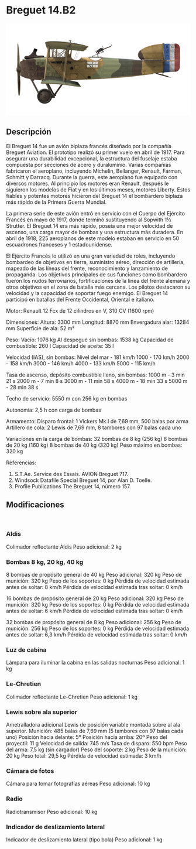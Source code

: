 ﻿# Breguet 14.B2

![breguet14](../images/breguet14.png)

## Descripción

El Breguet 14 fue un avión biplaza francés diseñado por la compañía Breguet Aviation. El prototipo realizó su primer vuelo en abril de 1917. Para asegurar una durabilidad excepcional, la estructura del fuselaje estaba compuesta por secciones de acero y duraluminio. Varias compañías fabricaron el aeroplano, incluyendo Michelin, Bellanger, Renault, Farman, Schmitt y Darracq. Durante la guerra, este aeroplano fue equipado con diversos motores. Al principio los motores eran Renault, después le siguieron los modelos de Fiat y en los últimos meses, motores Liberty. Estos fiables y potentes motores hicieron del Breguet 14 el bombardero biplaza más rápido de la Primera Guerra Mundial.

La primera serie de este avión entró en servicio con el Cuerpo del Ejército Francés en mayo de 1917, donde terminó sustituyendo al Sopwith 1½ Strutter. El Breguet 14 era más rápido, poseía una mejor velocidad de ascenso, una carga mayor de bombas y una estructura más duradera. En abril de 1918, 225 aeroplanos de este modelo estaban en servicio en 50 escuadrones franceses y 1 estadounidense.

El Ejército Francés lo utilizó en una gran variedad de roles, incluyendo bombardeo de objetivos en tierra, suministro aéreo, dirección de artillería, mapeado de las líneas del frente, reconocimiento y lanzamiento de propaganda. Los objetivos principales de sus funciones como bombardero fueron los nudos ferroviarios, fortificaciones de la línea del frente alemana y otros objetivos en el zona de batalla más cercana. Los pilotos destacaron su velocidad y la capacidad de soportar fuego enemigo. El Breguet 14 participó en batallas del Frente Occidental, Oriental e italiano.


Motor:
Renault 12 Fcx de 12 cilindros en V, 310 CV (1600 rpm)

Dimensiones:
Altura: 3300 mm
Longitud: 8870 mm
Envergadura alar: 13284 mm
Superficie de ala: 52 m²

Peso:
Vacío: 1076 kg
Al despegue sin bombas: 1538 kg
Capacidad de combustible: 260 l
Capacidad de aceite: 35 l

Velocidad (IAS), sin bombas:
Nivel del mar - 181 km/h
1000 - 170 km/h
2000 - 158 km/h
3000 - 146 km/h
4000 - 133 km/h
5000 - 115 km/h

Tasa de ascenso, depósito combustible lleno, sin bombas:
1000 m -  3 min 21 s
2000 m -  7 min 8 s
3000 m - 11 min 58 s
4000 m - 18 min 33 s
5000 m - 28 min 38 s

Techo de servicio: 5550 m con 256 kg en bombas

Autonomía: 2,5 h con carga de bombas

Armamento:
Disparo frontal: 1 Vickers Mk.I de 7,69 mm, 500 balas por arma
Artillero de cola: 2 Lewis de 7,69 mm, 8 tambores con 97 balas cada uno

Variaciones en la carga de bombas:
32 bombas de 8 kg (256 kg)
8 bombas de 20 kg (160 kg)
8 bombas de 40 kg (320 kg)
Peso máximo en bombas: 320 kg

Referencias:
1) S.T.Ae. Service des Essais. AVION Breguet 717.
2) Windsock Datafile Special Breguet 14, por Alan D. Toelle.
3) Profile Publications The Breguet 14, número 157.

## Modificaciones
﻿

### Aldis

Colimador reflectante Aldis
Peso adicional: 2 kg
﻿

### Bombas 8 kg, 20 kg, 40 kg

8 bombas de propósito general de 40 kg
Peso adicional: 320 kg
Peso de munición: 320 kg
Peso de los soportes: 0 kg
Pérdida de velocidad estimada antes de soltar: 8 km/h
Pérdida de velocidad estimada tras soltar: 0 km/h

16 bombas de propósito general de 20 kg
Peso adicional: 320 kg
Peso de munición: 320 kg
Peso de los soportes: 0 kg
Pérdida de velocidad estimada antes de soltar: 6 km/h
Pérdida de velocidad estimada tras soltar: 0 km/h

32 bombas de propósito general de 8 kg
Peso adicional: 256 kg
Peso de munición: 256 kg
Peso de los soportes: 0 kg
Pérdida de velocidad estimada antes de soltar: 6,3 km/h
Pérdida de velocidad estimada tras soltar: 0 km/h﻿

### Luz de cabina

Lámpara para iluminar la cabina en las salidas nocturnas
Peso adicional: 1 kg
﻿

### Le-Chretien

Colimador reflectante Le-Chretien
Peso adicional: 1 kg
﻿

### Lewis sobre ala superior

Ametralladora adicional Lewis de posición variable montada sobre al ala superior.
Munición: 485 balas de 7,69 mm (5 tambores con 97 balas cada uno)
Posición hacia delante: 5º
Posición hacia arriba: 20º
Peso del proyectil: 11 g
Velocidad de salida: 745 m/s
Tasa de disparo: 550 bpm
Peso del arma: 7,5 kg (sin cargador)
Peso del soporte: 2 kg
Peso de la munición: 20 kg
Peso total: 29,5 kg
Pérdida de velocidad estimada: 3 km/h﻿

### Cámara de fotos

Cámara para tomar fotografías aéreas
Peso adicional: 10 kg
﻿

### Radio

Radiotransmisor
Peso adicional: 10 kg﻿

### Indicador de deslizamiento lateral

Indicador de deslizamiento lateral (tipo bola)
Peso adicional: 1 kg
